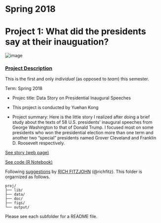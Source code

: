 # Spring 2018
# Project 1: What did the presidents say at their inauguation?

![image](figs/title.jpg)

### [Project Description](doc/)
This is the first and only *individual* (as opposed to *team*) this semester. 

Term: Spring 2018

+ Projec title: Data Story on Presidential Inaugural Speeches
+ This project is conducted by Yuehan Kong

+ Project summary: Here is the little story I realized after doing a brief study about the texts of 58 U.S. presidents' inaugural speeches from George Washington to that of Donald Trump. I focused most on some presidents who won the presidential election more than one term and another two “special” presidents named Grover Cleveland and Franklin D. Roosevelt respectively. 

[See story (web page)](file:///Users/yuehankong/Desktop/GR%205243/Project/Spring2018-Project1-yuehankong-master/doc/Project1.nb.html)

[See code (R Notebook)](https://github.com/TZstatsADS/Spring2018-Project1-yuehankong/blob/master/doc/Project1.Rmd)

Following [suggestions](http://nicercode.github.io/blog/2013-04-05-projects/) by [RICH FITZJOHN](http://nicercode.github.io/about/#Team) (@richfitz). This folder is orgarnized as follows.

```
proj/
├── lib/
├── data/
├── doc/
├── figs/
└── output/
```

Please see each subfolder for a README file.
